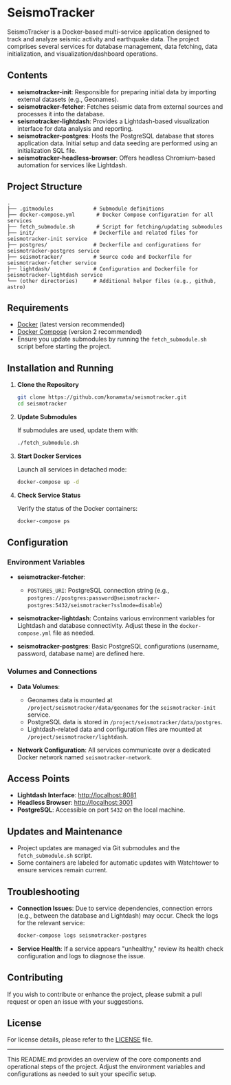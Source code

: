 # SeismoTracker

SeismoTracker is a Docker-based multi-service application designed to track and analyze seismic activity and earthquake data. The project comprises several services for database management, data fetching, data initialization, and visualization/dashboard operations.

## Contents

- **seismotracker-init**: Responsible for preparing initial data by importing external datasets (e.g., Geonames).
- **seismotracker-fetcher**: Fetches seismic data from external sources and processes it into the database.
- **seismotracker-lightdash**: Provides a Lightdash-based visualization interface for data analysis and reporting.
- **seismotracker-postgres**: Hosts the PostgreSQL database that stores application data. Initial setup and data seeding are performed using an initialization SQL file.
- **seismotracker-headless-browser**: Offers headless Chromium-based automation for services like Lightdash.

## Project Structure

```
.
├── .gitmodules             # Submodule definitions
├── docker-compose.yml       # Docker Compose configuration for all services
├── fetch_submodule.sh       # Script for fetching/updating submodules
├── init/                   # Dockerfile and related files for seismotracker-init service
├── postgres/               # Dockerfile and configurations for seismotracker-postgres service
├── seismotracker/          # Source code and Dockerfile for seismotracker-fetcher service
├── lightdash/              # Configuration and Dockerfile for seismotracker-lightdash service
└── (other directories)     # Additional helper files (e.g., github, astro)
```

## Requirements

- [Docker](https://www.docker.com/get-started) (latest version recommended)
- [Docker Compose](https://docs.docker.com/compose/install/) (version 2 recommended)
- Ensure you update submodules by running the `fetch_submodule.sh` script before starting the project.

## Installation and Running

1. **Clone the Repository**

   ```bash
   git clone https://github.com/konamata/seismotracker.git
   cd seismotracker
   ```

2. **Update Submodules**

   If submodules are used, update them with:

   ```bash
   ./fetch_submodule.sh
   ```

3. **Start Docker Services**

   Launch all services in detached mode:

   ```bash
   docker-compose up -d
   ```

4. **Check Service Status**

   Verify the status of the Docker containers:

   ```bash
   docker-compose ps
   ```

## Configuration

### Environment Variables

- **seismotracker-fetcher**:
  - `POSTGRES_URI`: PostgreSQL connection string (e.g., `postgres://postgres:password@seismotracker-postgres:5432/seismotracker?sslmode=disable`)

- **seismotracker-lightdash**: Contains various environment variables for Lightdash and database connectivity. Adjust these in the `docker-compose.yml` file as needed.

- **seismotracker-postgres**: Basic PostgreSQL configurations (username, password, database name) are defined here.

### Volumes and Connections

- **Data Volumes**:
  - Geonames data is mounted at `/project/seismotracker/data/geonames` for the `seismotracker-init` service.
  - PostgreSQL data is stored in `/project/seismotracker/data/postgres`.
  - Lightdash-related data and configuration files are mounted at `/project/seismotracker/lightdash`.

- **Network Configuration**: All services communicate over a dedicated Docker network named `seismotracker-network`.

## Access Points

- **Lightdash Interface**: [http://localhost:8081](http://localhost:8081)
- **Headless Browser**: [http://localhost:3001](http://localhost:3001)
- **PostgreSQL**: Accessible on port `5432` on the local machine.

## Updates and Maintenance

- Project updates are managed via Git submodules and the `fetch_submodule.sh` script.
- Some containers are labeled for automatic updates with Watchtower to ensure services remain current.

## Troubleshooting

- **Connection Issues**: Due to service dependencies, connection errors (e.g., between the database and Lightdash) may occur. Check the logs for the relevant service:

  ```bash
  docker-compose logs seismotracker-postgres
  ```

- **Service Health**: If a service appears "unhealthy," review its health check configuration and logs to diagnose the issue.

## Contributing

If you wish to contribute or enhance the project, please submit a pull request or open an issue with your suggestions.

## License

For license details, please refer to the [LICENSE](LICENSE) file.

---

This README.md provides an overview of the core components and operational steps of the project. Adjust the environment variables and configurations as needed to suit your specific setup.
